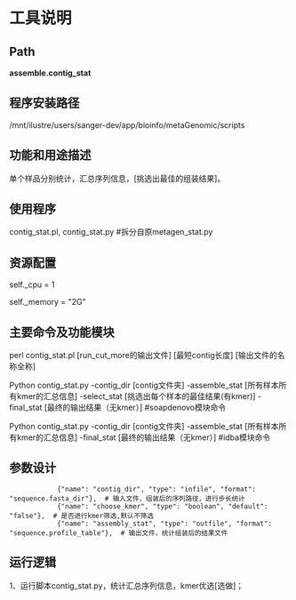 
工具说明
==========================

Path
-----------

**assemble.contig_stat**

程序安装路径
-----------------------------------
/mnt/ilustre/users/sanger-dev/app/bioinfo/metaGenomic/scripts

功能和用途描述
-----------------------------------

单个样品分别统计，汇总序列信息，[挑选出最佳的组装结果]。

使用程序
-----------------------------------

contig_stat.pl, contig_stat.py  #拆分自原metagen_stat.py

资源配置
-----------------------------------

self._cpu = 1

self._memory = "2G"

主要命令及功能模块
-----------------------------------

perl contig_stat.pl [run_cut_more的输出文件] [最短contig长度] [输出文件的名称全称]

Python contig_stat.py -contig_dir [contig文件夹] -assemble_stat [所有样本所有kmer的汇总信息] -select_stat [挑选出每个样本的最佳结果(有kmer)] -final_stat [最终的输出结果（无kmer）]     #soapdenovo模块命令

Python contig_stat.py -contig_dir [contig文件夹] -assemble_stat [所有样本所有kmer的汇总信息]  -final_stat [最终的输出结果（无kmer）] #idba模块命令

参数设计
-----------------------------------

```
            {"name": "contig_dir", "type": "infile", "format": "sequence.fasta_dir"},  # 输入文件，组装后的序列路径，进行步长统计
            {"name": "choose_kmer", "type": "boolean", "default": "false"},  # 是否进行kmer筛选,默认不筛选
            {"name": "assembly_stat", "type": "outfile", "format": "sequence.profile_table"},  # 输出文件，统计组装后的结果文件
```


运行逻辑
-----------------------------------
1、运行脚本contig_stat.py，统计汇总序列信息，kmer优选[选做]；